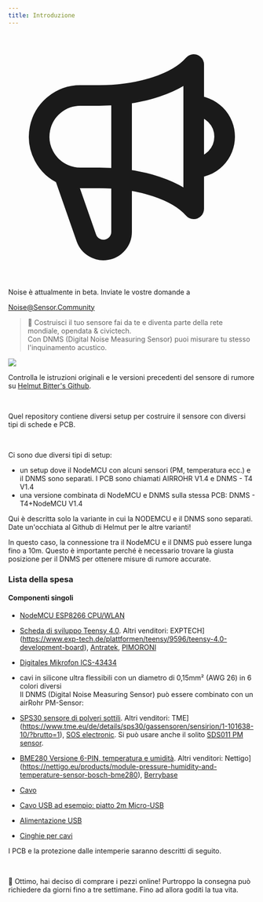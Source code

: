 ```yaml
---
title: Introduzione
---
```


  <div class="max-w-screen-xl mx-auto pt-5">
      <div class="p-2 rounded-lg bg-indigo-100 shadow-lg sm:p-3">
      <div class="flex items-center">
            <span class="p-2 rounded-lg bg-indigo-500">
              <svg class="h-8 w-8 text-white" fill="none" viewBox="0 0 24 24" stroke="currentColor">
                <path stroke-linecap="round" stroke-linejoin="round" stroke-width="2" d="M11 5.882V19.24a1.76 1.76 0 01-3.417.592l-2.147-6.15M18 13a3 3 0 100-6M5.436 13.683A4.001 4.001 0 017 6h1.832c4.1 0 7.625-1.234 9.168-3v14c-1.543-1.766-5.067-3-9.168-3H7a3.988 3.988 0 01-1.564-.317z" />
              </svg>
            </span>
        <div class="flex flex-wrap">
          <div class="flex-wrap flex">
            <p class="pt-1 text-indigo-700 font-medium">
                Noise è attualmente in beta. Inviate le vostre domande a</p>
          <a href="mailto:Noise@Sensor.Community" class="ml-1 font-medium underline text-white hover:text-yellow-600">
                  Noise@Sensor.Community</a>
          </div>
           </div>
      </div>
    </div>
  </div>



> 🚧 Costruisci il tuo sensore fai da te e diventa parte della rete mondiale, opendata & civictech. <br> Con DNMS (Digital Noise Measuring Sensor) puoi misurare tu stesso l'inquinamento acustico.

<img src="../docs/dnms/dnms-noise-measuring-sensor-kit.jpg" style="display: block; margin: 1em 0" loading="lazy"/>


Controlla le istruzioni originali e le versioni precedenti del sensore di rumore su [Helmut Bitter's Github](https://github.com/hbitter/DNMS/tree/master/Manual).

<br>

Quel repository contiene diversi setup per costruire il sensore con diversi tipi di schede e PCB.

<br>

Ci sono due diversi tipi di setup:

* un setup dove il NodeMCU con alcuni sensori (PM, temperatura ecc.) e il DNMS sono separati. I PCB sono chiamati AIRROHR V1.4 e DNMS - T4 V1.4
* una versione combinata di NodeMCU e DNMS sulla stessa PCB: DNMS - T4+NodeMCU V1.4

Qui è descritta solo la variante in cui la NODEMCU e il DNMS sono separati. Date un'occhiata al Github di Helmut per le altre varianti!

In questo caso, la connessione tra il NodeMCU e il DNMS può essere lunga fino a 10m. Questo è importante perché è necessario trovare la giusta posizione per il DNMS per ottenere misure di rumore accurate.

### Lista della spesa

#### Componenti singoli
* [NodeMCU ESP8266 CPU/WLAN](https://www.aliexpress.com/wholesale?groupsort=1&SortType=price_asc&SearchText=nodemcu+v3+esp8266+ch340)
* [Scheda di sviluppo Teensy 4.0](https://www.pjrc.com/store/teensy40.html). Altri venditori: EXPTECH](https://www.exp-tech.de/plattformen/teensy/9596/teensy-4.0-development-board), [Antratek](https://www.antratek.de/teensy-4-0), [PIMORONI](https://shop.pimoroni.com/products/teensy-4-0-development-board)
* [Digitales Mikrofon ICS-43434](https://www.tindie.com/products/onehorse/ics43434-i2s-digital-microphone/)
* cavi in silicone ultra flessibili con un diametro di 0,15mm² (AWG 26) in 6 colori diversi
  <br>
  Il DNMS (Digital Noise Measuring Sensor) può essere combinato con un airRohr PM-Sensor:

* [SPS30 sensore di polveri sottili](https://www.sparkfun.com/products/15103). Altri venditori: TME](https://www.tme.eu/de/details/sps30/gassensoren/sensirion/1-101638-10/?brutto=1), [SOS electronic](https://www.soselectronic.de/products/sensirion/sps30-2-304234). Si può usare anche il solito [SDS011 PM sensor](https://de.aliexpress.com/wholesale?catId=0&initiative_id=AS_20200813122806&SearchText=sds011).
* [BME280 Versione 6-PIN, temperatura e umidità](https://www.aliexpress.com/wholesale?catId=0&initiative_id=SB_20200308040440&SearchText=bme280+-5V+%2B3.3V). Altri venditori: Nettigo](https://nettigo.eu/products/module-pressure-humidity-and-temperature-sensor-bosch-bme280), [Berrybase](https://www.berrybase.de/bauelemente/sensoren-module/feuchtigkeit/bme680-breakout-board-4in1-sensor-f-252-r-temperatur-luftfeuchtigkeit-luftdruck-und-luftg-252-t)
* [Cavo](http://www.aliexpress.com/wholesale?groupsort=1&SortType=price_asc&SearchText=Dupont+cavo+20cm+femmina-femmina)
* [Cavo USB ad esempio: piatto 2m Micro-USB](https://www.aliexpress.com/wholesale?catId=0&initiative_id=SB_20200308040708&SearchText=micro+usb+piatto+cavo+2m)
* [Alimentazione USB](https://www.aliexpress.com/wholesale?catId=0&initiative_id=SB_20200308040834&SearchText=single+micro+usb+eu+power+supply)
* [Cinghie per cavi](https://www.aliexpress.com/wholesale?catId=0&initiative_id=SB_20200308040852&SearchText=cable+straps)

I PCB e la protezione dalle intemperie saranno descritti di seguito.

<br>

🙌 Ottimo, hai deciso di comprare i pezzi online!
Purtroppo la consegna può richiedere da giorni fino a tre settimane.
Fino ad allora goditi la tua vita️.
